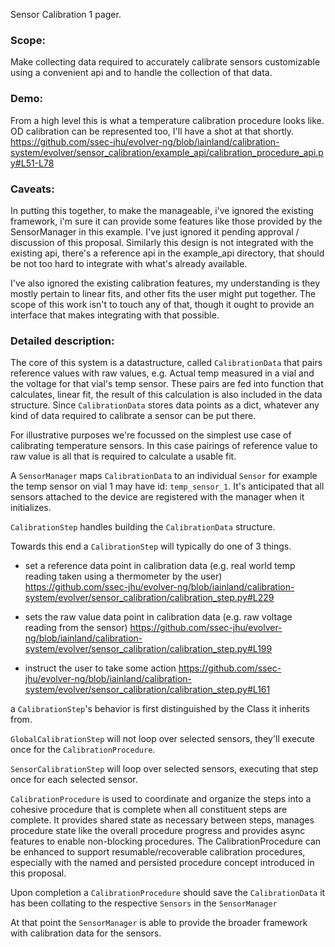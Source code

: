 Sensor Calibration 1 pager.

### Scope: 
Make collecting data required to accurately calibrate sensors customizable using a convenient api and to handle the collection of that data.

### Demo:
From a high level this is what a temperature calibration procedure looks like. OD calibration can be represented too, I'll have a shot at that shortly.
https://github.com/ssec-jhu/evolver-ng/blob/iainland/calibration-system/evolver/sensor_calibration/example_api/calibration_procedure_api.py#L51-L78

### Caveats:

In putting this together, to make the manageable, i've ignored the existing framework, i'm sure it can provide some features like those provided by the SensorManager in this example. I've just ignored it pending approval / discussion of this proposal. Similarly this design is not integrated with the existing api, there's a reference api in the example_api directory, that should be not too hard to integrate with what's already available.

I've also ignored the existing calibration features, my understanding is they mostly pertain to linear fits, and other fits the user might put together. The scope of this work isn't to touch any of that, though it ought to provide an interface that makes integrating with that possible.

### Detailed description:

The core of this system is a datastructure, called `CalibrationData` that pairs reference values with raw values, e.g. Actual temp measured in a vial and the voltage for that vial's temp sensor. These pairs are fed into function that calculates, linear fit, the result of this calculation is also included in the data structure. Since `CalibrationData` stores data points as a dict, whatever any kind of data required to calibrate a sensor can be put there.

For illustrative purposes we're focussed on the simplest use case of calibrating temperature sensors. In this case pairings of reference value to raw value is all that is required to calculate a usable fit.

A `SensorManager` maps `CalibrationData`  to an individual `Sensor` for example the temp sensor on vial 1 may have id: `temp_sensor_1`. It's anticipated that all sensors attached to the device are registered with the manager when it initializes.

`CalibrationStep` handles building the `CalibrationData` structure.

Towards this end a `CalibrationStep` will typically do one of 3 things.

- set a reference data point in calibration data (e.g. real world temp reading taken using a thermometer by the user)
https://github.com/ssec-jhu/evolver-ng/blob/iainland/calibration-system/evolver/sensor_calibration/calibration_step.py#L229

- sets the raw value data point in calibration data (e.g. raw voltage reading from the sensor)
https://github.com/ssec-jhu/evolver-ng/blob/iainland/calibration-system/evolver/sensor_calibration/calibration_step.py#L199

- instruct the user to take some action
https://github.com/ssec-jhu/evolver-ng/blob/iainland/calibration-system/evolver/sensor_calibration/calibration_step.py#L161

a `CalibrationStep`'s behavior is first  distinguished by the Class it inherits from.

`GlobalCalibrationStep` will not loop over selected sensors, they'll execute once for the `CalibrationProcedure`.

`SensorCalibrationStep` will loop over selected sensors, executing that step once for each selected sensor.

`CalibrationProcedure` is used to coordinate and organize the steps into a cohesive procedure that is complete when all constituent steps are complete. It provides shared state as necessary between steps, manages procedure state like the overall procedure progress and provides async features to enable non-blocking procedures. The CalibrationProcedure can be enhanced to support resumable/recoverable calibration procedures, especially with the named and persisted procedure concept introduced in this proposal.

Upon completion a `CalibrationProcedure` should save the `CalibrationData` it has been collating to the respective `Sensors` in the `SensorManager`

At that point the `SensorManager` is able to provide the broader framework with calibration data for the sensors.
